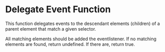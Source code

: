 # Delegate Event Function

This function delegates events to the descendant elements (children) of a parent element that match a given selector.

All matching elements should be added the eventlistener. If no matching elements are found, return undefined. If there are, return true.


